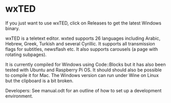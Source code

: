 # wxTED

If you just want to use wxTED, click on Releases to get the latest Windows binary.

wxTED is a teletext editor. wxted supports 26 languages including Arabic, Hebrew, Greek, Turkish and several Cyrillic.
It supports all transmission flags for subtitles, newsflash etc. It also supports carousels (a page with rotating subpages).

It is currently compiled for Windows using Code::Blocks but it has also been tested with Ubuntu and Raspberry Pi OS. It should should also be possible to compile it for Mac. The Windows version can run under Wine on Linux but the clipboard is a bit broken.

Developers: See manual.odt for an outline of how to set up a development environment.
